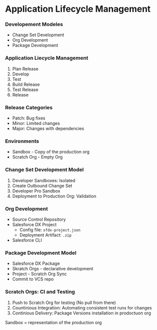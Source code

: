 # Application Lifecycle Management

### Developement Modeles
- Change Set Development
- Org Development
- Package Development

### Application Liecycle Management
1. Plan Release
2. Develop
3. Test
4. Build Release
5. Test Release
6. Release

### Release Categories
- Patch: Bug fixes
- Minor: Limited changes
- Major: Changes with dependencies

### Environments
- Sandbox - Copy of the production org
- Scratch Org - Empty Org

### Change Set Development Model
1. Developer Sandboxes: Isolated
2. Create Outbound Change Set
3. Developer Pro Sandbox
4. Deployment to Production Org: Validation

### Org Development
- Source Control Repository
- Salesforce DX Project
    - Config file: `sfdx-project.json`
    - Deployment Artifact: `.zip`
- Salesforce CLI

### Package Development Model
- Salesforce DX Package
- Skratch Orgs - declarative development
- Project - Scratch Org Sync
- Commit to VCS repo

### Scratch Orgs: CI and Testing
1. Push to Scratch Org for testing (No pull from there)
2. Countinious Integration: Automating consistent test runs for changes
3. Continious Delivery: Package Versions installation in prodoctuon org

Sandbox = representation of the production org
